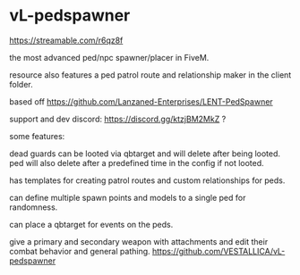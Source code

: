 # vL-pedspawner

https://streamable.com/r6qz8f

the most advanced ped/npc spawner/placer in FiveM. 

resource also features a ped patrol route and relationship maker in the client folder.

based off https://github.com/Lanzaned-Enterprises/LENT-PedSpawner

support and dev discord: https://discord.gg/ktzjBM2MkZ
?

some features:

dead guards can be looted via qbtarget and will delete after being looted. ped will also delete after a predefined time in the config if not looted.

has templates for creating patrol routes and custom relationships for peds.

can define multiple spawn points and models to a single ped for randomness.

can place a qbtarget for events on the peds. 

give a primary and secondary weapon with attachments and edit their combat behavior and general pathing.
https://github.com/VESTALLICA/vL-pedspawner
